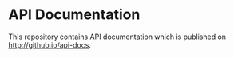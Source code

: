 # API Documentation

This repository contains API documentation which is published on http://github.io/api-docs.
